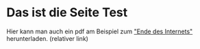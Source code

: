 Das ist die Seite Test
====

Hier kann man auch ein pdf am Beispiel zum ["Ende des Internets"](raw/master/test.pdf) herunterladen. (relativer link)
